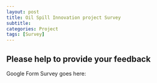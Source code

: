 ```yaml
---
layout: post
title: Oil Spill Innovation project Survey
subtitle:
categories: Project
tags: [Survey]
---
```


## Please help to provide your feedback

Google Form Survey goes here:



